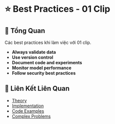 # ⭐ Best Practices - 01 Clip

## 🎯 Tổng Quan

Các best practices khi làm việc với 01 clip.

- **Always validate data**
- **Use version control**
- **Document code and experiments**
- **Monitor model performance**
- **Follow security best practices**

## 🔗 Liên Kết Liên Quan

- [Theory](./THEORY_01_clip.md)
- [Implementation](./IMPLEMENTATION_01_clip.md)
- [Code Examples](./CODE_EXAMPLES_01_clip.md)
- [Complex Problems](./COMPLEX_PROBLEMS.md)

